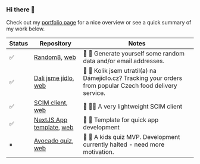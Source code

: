 ### Hi there 👋
Check out my [portfolio page](https://portfolio-jirihofman.vercel.app) for a nice overview or see a quick summary of my work below.

| Status | Repository | Notes |
| ------ | ---------- | ----- |
| ✅ | [Random8](https://github.com/jirihofman/random8), [web](https://random8-sepia.vercel.app/) | 🎱 🎲 Generate yourself some random data and/or email addresses. |
| ✅ | [Dali jsme jídlo](https://github.com/jirihofman/dali-jsme-jidlo), [web](https://jirihofman.github.io/dali-jsme-jidlo/) | 🍟 🥯 Kolik jsem utratil(a) na Dámejídlo.cz? Tracking your orders from popular Czech food delivery service. |
| ✅ | [SCIM client](https://github.com/jirihofman/strawberry-scim), [web](https://strawberry-scim.vercel.app/) | 🍓 👨‍💻 A very lightweight SCIM client |
| ✅ | [NextJS App template](https://github.com/jirihofman/nextjs-fullstack-app-template), [web](https://nextjs-fullstack-app-template-potato.vercel.app/) | 🥔 🔖 Template for quick app development |
| ⏸ | [Avocado quiz](https://github.com/jirihofman/avocado), [web](https://avocado-one.vercel.app/) | 🥑 🤔 A kids quiz MVP. Development currently halted - need more motivation. |
<!--
**jirihofman/jirihofman** is a ✨ _special_ ✨ repository because its `README.md` (this file) appears on your GitHub profile.

Here are some ideas to get you started:

- 🌱 I’m currently learning ...
- 👯 I’m looking to collaborate on ...
- 🤔 I’m looking for help with ...
- 💬 Ask me about ...
- 📫 How to reach me: ...
- 😄 Pronouns: ...
- ⚡ Fun fact: ...
![Jiří Hofman's GitHub stats](https://github-readme-stats.vercel.app/api?username=jirihofman&show_icons=true&theme=radical)
-->
